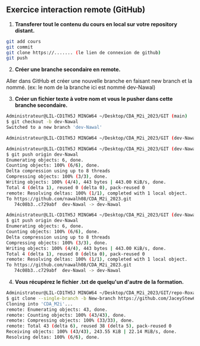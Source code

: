 ## Exercice interaction remote (GitHub)

1. **Transferer tout le contenu du cours en local sur votre repository distant.**
```bash 
git add cours
git commit 
git clone https://....... (le lien de connexion de github)
git push 
```

2. **Créer une branche secondaire en remote.**

Aller dans GitHub et créer une nouvelle branche en faisant new branch et la nommé. (ex: le nom de la branche ici est nommé dev-Nawal)

3. **Créer un fichier texte à votre nom et vous le pusher dans cette branche secondaire.**
```bash
Administrateur@LIL-CD1TH5J MINGW64 ~/Desktop/CDA_M2i_2023/GIT (main)
$ git checkout -b dev-Nawal
Switched to a new branch 'dev-Nawal'

Administrateur@LIL-CD1TH5J MINGW64 ~/Desktop/CDA_M2i_2023/GIT (dev-Nawal)
```

```bash
Administrateur@LIL-CD1TH5J MINGW64 ~/Desktop/CDA_M2i_2023/GIT (dev-Nawal)
$ git push origin dev-Nawal
Enumerating objects: 6, done.
Counting objects: 100% (6/6), done.
Delta compression using up to 8 threads
Compressing objects: 100% (3/3), done.
Writing objects: 100% (4/4), 443 bytes | 443.00 KiB/s, done.
Total 4 (delta 1), reused 0 (delta 0), pack-reused 0
remote: Resolving deltas: 100% (1/1), completed with 1 local object.
To https://github.com/nawalh08/CDA_M2i_2023.git
   74c08b3..c729abf  dev-Nawal -> dev-Nawal
```

```bash 
Administrateur@LIL-CD1TH5J MINGW64 ~/Desktop/CDA_M2i_2023/GIT (dev-Nawal)
$ git push origin dev-Nawal
Enumerating objects: 6, done.
Counting objects: 100% (6/6), done.
Delta compression using up to 8 threads
Compressing objects: 100% (3/3), done.
Writing objects: 100% (4/4), 443 bytes | 443.00 KiB/s, done.
Total 4 (delta 1), reused 0 (delta 0), pack-reused 0
remote: Resolving deltas: 100% (1/1), completed with 1 local object.
To https://github.com/nawalh08/CDA_M2i_2023.git
   74c08b3..c729abf  dev-Nawal -> dev-Nawal
```

4. **Vous récupérez le fichier .txt de quelqu'un d'autre de la formation.**

```bash 
Administrateur@LIL-CD1TH5J MINGW64 ~/Desktop/CDA_M2i_2023/GIT/repo-Roxane (dev-Nawal)
$ git clone --single-branch -b New-branch https://github.com/JaceyStew6/CDA_M2i.git
Cloning into 'CDA_M2i'...
remote: Enumerating objects: 43, done.
remote: Counting objects: 100% (43/43), done.
remote: Compressing objects: 100% (33/33), done.
remote: Total 43 (delta 6), reused 38 (delta 5), pack-reused 0
Receiving objects: 100% (43/43), 243.55 KiB | 22.14 MiB/s, done.
Resolving deltas: 100% (6/6), done.
```